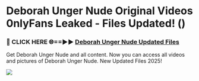 # Deborah Unger Nude Original Videos 0nlyFans Leaked - Files Updated! ()

<h3>🔴 CLICK HERE 🌐==►► <a href="https://tinyurl.com/2p9ay9w9" rel="nofollow">Deborah Unger Nude Updated Files</a></h3>

Get Deborah Unger Nude and all content. Now you can access all videos and pictures of Deborah Unger Nude. New Updated Files 2025!

[![](https://i.imgur.com/KQgVmj3.gif)](https://tinyurl.com/2p9ay9w9)
